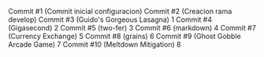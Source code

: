 Commit #1 (Commit inicial configuracion)
Commit #2 (Creacion rama develop)
Commit #3 (Guido's Gorgeous Lasagna) 1
Commit #4 (Gigasecond) 2
Commit #5 (two-fer) 3
Commit #6 (markdown) 4
Commit #7 (Currency Exchange) 5
Commit #8 (grains) 6
Commit #9 (Ghost Gobble Arcade Game) 7
Commit #10 (Meltdown Mitigation) 8